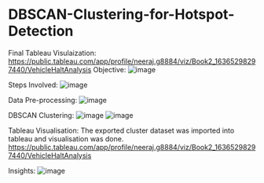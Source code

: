 # DBSCAN-Clustering-for-Hotspot-Detection
Final Tableau Visulaization: https://public.tableau.com/app/profile/neeraj.g8884/viz/Book2_16365298297440/VehicleHaltAnalysis
Objective:
![image](https://user-images.githubusercontent.com/91423180/193449068-0a7dfb67-258a-4c70-a6bd-6a8886dee979.png)

Steps Involved:
![image](https://user-images.githubusercontent.com/91423180/193449203-87756904-021e-48b0-a42d-94a6d9a19cd0.png)

Data Pre-processing:
![image](https://user-images.githubusercontent.com/91423180/193449245-7d56d6bf-6b81-40d2-94d5-1d87eac687ad.png)


DBSCAN Clustering:
![image](https://user-images.githubusercontent.com/91423180/193449160-06ce95a0-3b8b-4af4-a65d-2ef1d16e043d.png)
    ![image](https://user-images.githubusercontent.com/91423180/193449165-54a93c0f-ecf5-451c-a66e-fb17ec79ac69.png)


Tableau Visualisation:
The exported cluster dataset was imported into tableau and visualisation was done.
https://public.tableau.com/app/profile/neeraj.g8884/viz/Book2_16365298297440/VehicleHaltAnalysis

Insights:
![image](https://user-images.githubusercontent.com/91423180/193449328-c824d46f-eae7-439e-865f-998af9e89af6.png)


